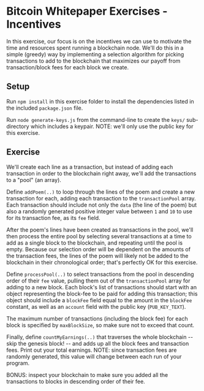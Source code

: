 # Bitcoin Whitepaper Exercises - Incentives

In this exercise, our focus is on the incentives we can use to motivate the time and resources spent running a blockchain node. We'll do this in a simple (greedy) way by implementing a selection algorithm for picking transactions to add to the blockchain that maximizes our payoff from transaction/block fees for each block we create.

## Setup

Run `npm install` in this exercise folder to install the dependencies listed in the included `package.json` file.

Run `node generate-keys.js` from the command-line to create the `keys/` sub-directory which includes a keypair. NOTE: we'll only use the public key for this exercise.

## Exercise

We'll create each line as a transaction, but instead of adding each transaction in order to the blockchain right away, we'll add the transactions to a "pool" (an array).

Define `addPoem(..)` to loop through the lines of the poem and create a new transaction for each, adding each transaction to the `transactionPool` array. Each transaction should include not only the `data` (the line of the poem) but also a randomly generated positive integer value between `1` and `10` to use for its transaction fee, as its `fee` field.

After the poem's lines have been created as transactions in the pool, we'll then process the entire pool by selecting several transactions at a time to add as a single block to the blockchain, and repeating until the pool is empty. Because our selection order will be dependent on the amounts of the transaction fees, the lines of the poem will likely not be added to the blockchain in their chronological order; that's perfectly OK for this exercise.

Define `processPool(..)` to select transactions from the pool in descending order of their `fee` value, pulling them out of the `transactionPool` array for adding to a new block. Each block's list of transactions should start with an object representing the block-fee to be paid for adding this transaction; this object should include a `blockFee` field equal to the amount in the `blockFee` constant, as well as an `account` field with the public key (`PUB_KEY_TEXT`).

The maximum number of transactions (including the block fee) for each block is specified by `maxBlockSize`, so make sure not to exceed that count.

Finally, define `countMyEarnings(..)` that traverses the whole blockchain -- skip the genesis block! -- and adds up all the block fees and transaction fees. Print out your total earnings. NOTE: since transaction fees are randomly generated, this value will change between each run of your program.

BONUS: inspect your blockchain to make sure you added all the transactions to blocks in descending order of their fee.
